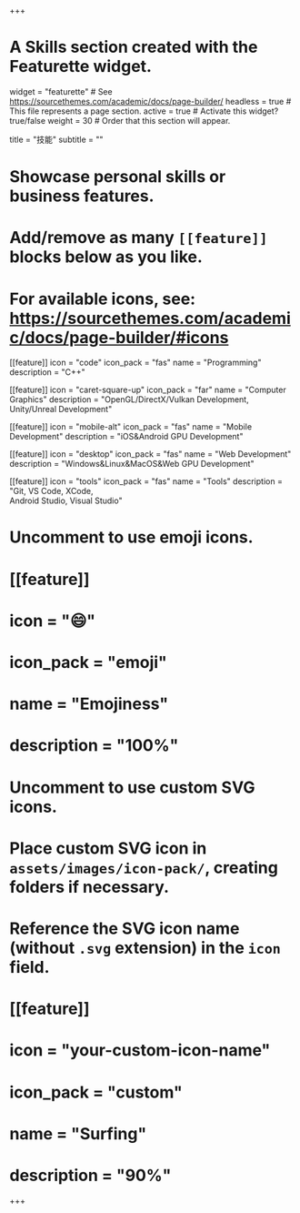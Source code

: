+++
# A Skills section created with the Featurette widget.
widget = "featurette"  # See https://sourcethemes.com/academic/docs/page-builder/
headless = true  # This file represents a page section.
active = true  # Activate this widget? true/false
weight = 30  # Order that this section will appear.

title = "技能"
subtitle = ""

# Showcase personal skills or business features.
# 
# Add/remove as many `[[feature]]` blocks below as you like.
# 
# For available icons, see: https://sourcethemes.com/academic/docs/page-builder/#icons

[[feature]]
  icon = "code"
  icon_pack = "fas"
  name = "Programming"
  description = "C++"

[[feature]]
  icon = "caret-square-up"
  icon_pack = "far"
  name = "Computer Graphics"
  description = "OpenGL/DirectX/Vulkan Development,<br> Unity/Unreal Development"

[[feature]]
  icon = "mobile-alt"
  icon_pack = "fas"
  name = "Mobile Development"
  description = "iOS&Android GPU Development"

[[feature]]
  icon = "desktop"
  icon_pack = "fas"
  name = "Web Development"
  description = "Windows&Linux&MacOS&Web GPU Development"
  
[[feature]]
  icon = "tools"
  icon_pack = "fas"
  name = "Tools"
  description = "Git, VS Code, XCode,<br> Android Studio, Visual Studio"

# Uncomment to use emoji icons.
# [[feature]]
#  icon = ":smile:"
#  icon_pack = "emoji"
#  name = "Emojiness"
#  description = "100%"  

# Uncomment to use custom SVG icons.
# Place custom SVG icon in `assets/images/icon-pack/`, creating folders if necessary.
# Reference the SVG icon name (without `.svg` extension) in the `icon` field.
# [[feature]]
#  icon = "your-custom-icon-name"
#  icon_pack = "custom"
#  name = "Surfing"
#  description = "90%"

+++
